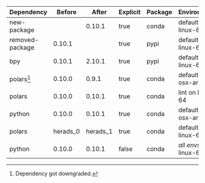 |Dependency|Before|After|Explicit|Package|Environments|
|-|-|-|-|-|-|
|new-package||0.10.1|true|conda|default on linux-64|
|removed-package|0.10.1||true|pypi|default on linux-64|
|bpy|0.10.1|2.10.1|true|pypi|default on linux-64|
|polars[^2]|0.10.0|0.9.1|true|conda|default on osx-arm64|
|polars|0.10.0|0.10.1|true|conda|lint on linux-64|
|python|0.10.0|0.10.1|true|conda|default on osx-arm64|
|polars|herads_0|herads_1|true|conda|default on linux-64|
|python|0.10.0|0.10.1|false|conda|*all envs* on linux-64|

[^1]: **Bold** means explicit dependency.
[^2]: Dependency got downgraded.
